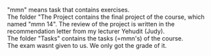 "mmn" means task that contains exercises. </br>
The folder "The Project contains the final project of the course, which named "mmn 14". The review of the project is written in the recommendation letter from my lecturer Yehudit (Judy). </br>
The folder "Tasks" contains the tasks (=mmn's) of the course. </br>
The exam wasnt given to us. We only got the grade of it.
